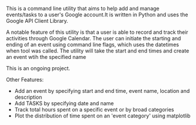 This is a command line utility that aims to help add and manage events/tasks to a user's Google account.It is written in Python and uses the Google API Client Library.

A notable feature of this utility is that a user is able to record and track their activities through Google Calendar. The user can initiate the starting and ending of an event using command line flags, which uses the datetimes when tool was called. The utility will take the start and end times and create an event wtih the specified name

This is an ongoing project.

Other Features:
  - Add an event by specifying start and end time, event name, location and description
  - Add TASKS by specifying date and name
  - Track total hours spent on a specific event or by broad categories
  - Plot the distribution of time spent on an 'event category' using matplotlib